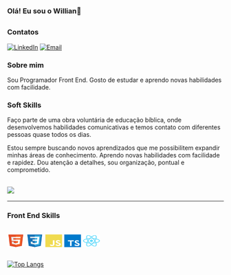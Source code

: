 ### Olá! Eu sou o Willian👋
##

### Contatos

[![LinkedIn](https://img.shields.io/badge/LinkedIn-0077B5?style=for-the-badge&logo=linkedin&logoColor=white)](https://www.linkedin.com/in/willian-serafim-9481782a4/)
[![Email](https://img.shields.io/badge/Gmail-D14836?style=for-the-badge&logo=gmail&logoColor=white)](mailto:willianserafim2017@gmail.com)



### Sobre mim
Sou Programador Front End. Gosto de estudar e aprendo novas habilidades com facilidade.

### Soft Skills

Faço parte de uma obra voluntária de educação bíblica, onde desenvolvemos habilidades comunicativas e temos contato com diferentes pessoas quase todos os dias. 

Estou sempre buscando novos aprendizados que me possibilitem expandir minhas áreas de conhecimento. Aprendo novas habilidades com facilidade e rapidez. Dou atenção a detalhes, sou organização, pontual e comprometido.

<br/>

<img src="https://github-readme-stats.vercel.app/api?username=willian-seraf1m&show_icons=true&theme=dark" />

<hr/>

### Front End Skills 

<div style="display: inline_block"><br>
  <img align="center" alt="HTML" height="30" width="40" src="https://raw.githubusercontent.com/devicons/devicon/master/icons/html5/html5-original.svg">
  <img align="center" alt="CSS" height="30" width="40" src="https://raw.githubusercontent.com/devicons/devicon/master/icons/css3/css3-original.svg">
  <img align="center" alt="JS" height="30" width="40" src="https://raw.githubusercontent.com/devicons/devicon/master/icons/javascript/javascript-plain.svg">
  <img align="center" alt="Ts" height="30" width="40" src="https://raw.githubusercontent.com/devicons/devicon/master/icons/typescript/typescript-plain.svg">
  <img align="center" alt="React" height="30" width="40" src="https://raw.githubusercontent.com/devicons/devicon/master/icons/react/react-original.svg">

</div>

<br/>

[![Top Langs](https://github-readme-stats.vercel.app/api/top-langs/?username=willian-seraf1m&layout=compact&theme=dark)](https://github.com/anuraghazra/github-readme-stats)

